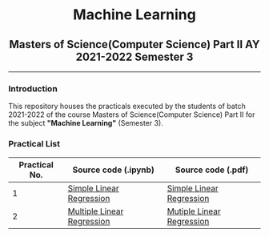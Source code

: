# <center>Machine Learning</center>

## <center>Masters of Science(Computer Science) Part II AY 2021-2022 Semester 3</center>

---

### Introduction

This repository houses the practicals executed by the students of batch 2021-2022 of the course Masters of Science(Computer Science) Part II for the subject **"Machine Learning"** (Semester 3).

### Practical List
| Practical No.  | Source code (.ipynb)   | Source code (.pdf)   |
|-------------- | -------------- | -------------- |
| 1    | [Simple Linear Regression](./src/notebooks/SLR.ipynb)     | [Simple Linear Regression](./src/pdfs/SLR.pdf)     |
| 2    | [Multiple Linear Regression](./src/notebooks/MLR.ipynb)     | [Mutiple Linear Regression](./src/pdfs/MLR.pdf)     |